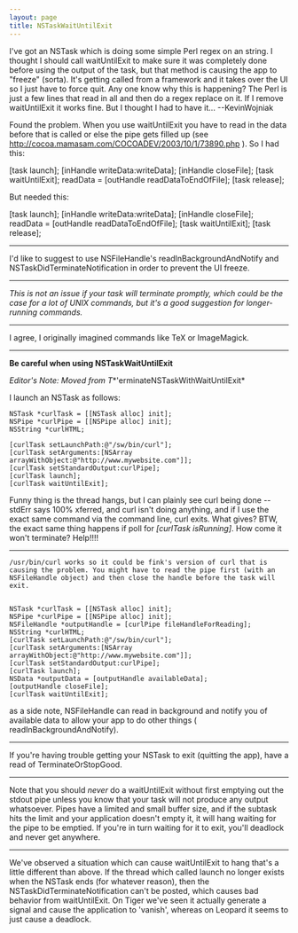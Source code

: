```yaml
---
layout: page
title: NSTaskWaitUntilExit
---
```


I've got an NSTask which is doing some simple Perl regex on an string. I thought I should call     waitUntilExit to make sure it was completely done before using the output of the task, but that method is causing the app to "freeze" (sorta). It's getting called from a framework and it takes over the UI so I just have to force quit. Any one know why this is happening? The Perl is just a few lines that read in all <STDIN> and then do a regex replace on it. If I remove     waitUntilExit it works fine. But I thought I had to have it... --KevinWojniak

Found the problem. When you use     waitUntilExit you have to read in the data before that is called or else the pipe gets filled up (see http://cocoa.mamasam.com/COCOADEV/2003/10/1/73890.php ). So I had this:
    
[task launch];
[inHandle writeData:writeData];
[inHandle closeFile];
[task waitUntilExit];
readData = [outHandle readDataToEndOfFile];
[task release];

But needed this:
    
[task launch];
[inHandle writeData:writeData];
[inHandle closeFile];
readData = [outHandle readDataToEndOfFile];
[task waitUntilExit];
[task release];


----
I'd like to suggest to use NSFileHandle's readInBackgroundAndNotify and NSTaskDidTerminateNotification
in order to prevent the UI freeze.

----

*This is not an issue if your task will terminate promptly, which could be the case for a lot of UNIX commands, but it's a good suggestion for longer-running commands.*

----

I agree, I originally imagined commands like TeX or ImageMagick.

----

**Be careful when using NSTaskWaitUntilExit**

*Editor's Note: Moved from T**'erminateNSTaskWithWaitUntilExit*

I launch an NSTask as follows:

    
    NSTask *curlTask = [[NSTask alloc] init];
    NSPipe *curlPipe = [[NSPipe alloc] init];
    NSString *curlHTML;
    
    [curlTask setLaunchPath:@"/sw/bin/curl"];
    [curlTask setArguments:[NSArray arrayWithObject:@"http://www.mywebsite.com"]];
    [curlTask setStandardOutput:curlPipe];
    [curlTask launch];
    [curlTask waitUntilExit];


Funny thing is the thread hangs, but  I can plainly see curl being done -- stdErr says 100% xferred, and curl isn't doing anything, and if I use the exact same command via the command line, curl exits.  What gives?  BTW, the exact same thing happens if poll for *[curlTask isRunning]*.  How come it won't terminate?  Help!!!!

----

    /usr/bin/curl works so it could be fink's version of curl that is causing the problem. You might have to read the pipe first (with an NSFileHandle object) and then close the handle before the task will exit.

    
    NSTask *curlTask = [[NSTask alloc] init];
    NSPipe *curlPipe = [[NSPipe alloc] init];
    NSFileHandle *outputHandle = [curlPipe fileHandleForReading];
    NSString *curlHTML;
    [curlTask setLaunchPath:@"/sw/bin/curl"];
    [curlTask setArguments:[NSArray arrayWithObject:@"http://www.mywebsite.com"]];
    [curlTask setStandardOutput:curlPipe];
    [curlTask launch];
    NSData *outputData = [outputHandle availableData];
    [outputHandle closeFile];
    [curlTask waitUntilExit];



as a side note, NSFileHandle can read in background and notify you of available data to allow your app to do other things (    readInBackgroundAndNotify). 

----

If you're having trouble getting your NSTask to exit (quitting the app), have a read of TerminateOrStopGood.

----

Note that you should *never* do a     waitUntilExit without first emptying out the stdout pipe unless you know that your task will not produce any output whatsoever. Pipes have a limited and small buffer size, and if the subtask hits the limit and your application doesn't empty it, it will hang waiting for the pipe to be emptied. If you're in turn waiting for it to exit, you'll deadlock and never get anywhere.

----

We've observed a situation which can cause     waitUntilExit to hang that's a little different than above.  If the thread which called     launch no longer exists when the NSTask ends (for whatever reason), then the NSTaskDidTerminateNotification can't be posted, which causes bad behavior from     waitUntilExit.  On Tiger we've seen it actually generate a signal and cause the application to 'vanish', whereas on Leopard it seems to just cause a deadlock.

